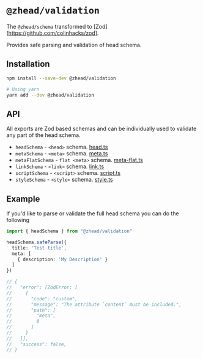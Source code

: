 # `@zhead/validation`

The `@zhead/schema` transformed to [Zod](https://github.com/colinhacks/zod].

Provides safe parsing and validation of head schema.

## Installation

```bash
npm install --save-dev @zhead/validation

# Using yarn
yarn add --dev @zhead/validation
```

## API

All exports are Zod based schemas and can be individually used to validate any part of the head schema.

- `headSchema` - `<head>` schema. [head.ts](./src/head.ts)
- `metaSchema` - `<meta>` schema. [meta.ts](./src/meta.ts)
- `metaFlatSchema` - `flat <meta>` schema. [meta-flat.ts](./src/metaFlat.ts)
- `linkSchema` - `<link>` schema. [link.ts](./src/link.ts)
- `scriptSchema` - `<script>` schema. [script.ts](./src/script.ts)
- `styleSchema` - `<style>` schema. [style.ts](./src/style.ts)

## Example

If you'd like to parse or validate the full head schema you can do the following

```ts
import { headSchema } from "@zhead/validation"

headSchema.safeParse({
  title: 'Test title',
  meta: [
    { description: 'My Description' }
  ]
})

// {
//   "error": [ZodError: [
//     {
//       "code": "custom",
//       "message": "The attribute `content` must be included.",
//       "path": [
//         "meta",
//         0
//       ]
//     }
//   ]],
//   "success": false,
// }
```
